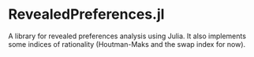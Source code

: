 # RevealedPreferences.jl

A library for revealed preferences analysis using Julia.
It also implements some indices of rationality (Houtman-Maks and the swap index for now).

<!--MCI should be computed from a weighted DiGraph.
MCI, MPI and HMI should be computed from prices and quantities directly, at the individual level.-->
